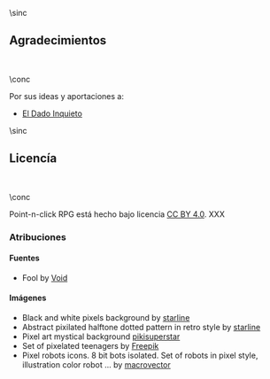 \sinc

## Agradecimientos

&nbsp;

\conc

Por sus ideas y aportaciones a:

* [El Dado Inquieto](https://mastorol.es/@eldadoinquieto)

\sinc

## Licencía

&nbsp;

\conc

Point-n-click RPG está hecho bajo licencia [CC BY 4.0](https://creativecommons.org/licenses/by/4.0/legalcode.es). XXX

### Atribuciones

#### Fuentes

* Fool by [Void](https://arcade.itch.io/fool)

#### Imágenes

* Black and white pixels background by [starline](https://www.freepik.com/free-vector/black-white-pixels-background_13124439.htm)
* Abstract pixilated halftone dotted pattern in retro style by [starline](https://www.freepik.com/free-vector/abstract-pixilated-halftone-dotted-pattern-retro-style_418611157.htm)
* Pixel art mystical background [pikisuperstar](https://www.freepik.com/free-vector/pixel-art-mystical-background_29019077.htm)
* Set of pixelated teenagers by [Freepik](https://www.freepik.com/free-vector/set-pixelated-teenagers_943286.htm)
* Pixel robots icons. 8 bit bots isolated. Set of robots in pixel style, illustration color robot ... by [macrovector](https://www.freepik.com/free-vector/pixel-robots-icons-8-bit-bots-isolated-set-robots-pixel-style-illustration-color-robot_13031467.htm)